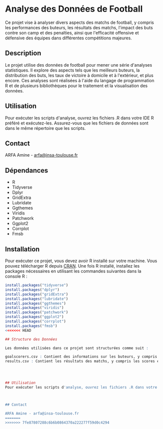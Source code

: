 # Analyse des Données de Football

Ce projet vise à analyser divers aspects des matchs de football, y compris les performances des buteurs, les résultats des matchs, l'impact des buts contre son camp et des penalties, ainsi que l'efficacité offensive et défensive des équipes dans différentes compétitions majeures.

## Description

Le projet utilise des données de football pour mener une série d'analyses statistiques. Il explore des aspects tels que les meilleurs buteurs, la distribution des buts, les taux de victoire à domicile et à l'extérieur, et plus encore. Ces analyses sont réalisées à l'aide du langage de programmation R et de plusieurs bibliothèques pour le traitement et la visualisation des données.



## Utilisation
Pour exécuter les scripts d'analyse, ouvrez les fichiers .R dans votre IDE R préféré et exécutez-les. Assurez-vous que les fichiers de données sont dans le même répertoire que les scripts.



## Contact

ARFA Amine - arfa@insa-toulouse.fr


## Dépendances

- R
- Tidyverse
- Dplyr
- GridExtra
- Lubridate
- Ggthemes
- Viridis
- Patchwork
- Ggplot2
- Corrplot
- Fmsb

## Installation

Pour exécuter ce projet, vous devez avoir R installé sur votre machine. Vous pouvez télécharger R depuis [CRAN](https://cran.r-project.org/). Une fois R installé, installez les packages nécessaires en utilisant les commandes suivantes dans la console R :

```R
install.packages("tidyverse")
install.packages("dplyr")
install.packages("gridExtra")
install.packages("lubridate")
install.packages("ggthemes")
install.packages("viridis")
install.packages("patchwork")
install.packages("ggplot2")
install.packages("corrplot")
install.packages("fmsb")
<<<<<<< HEAD

## Structure des Données

Les données utilisées dans ce projet sont structurées comme suit :

goalscorers.csv : Contient des informations sur les buteurs, y compris la date, les équipes et les minutes des buts.
results.csv : Contient les résultats des matchs, y compris les scores et les équipes.




## Utilisation
Pour exécuter les scripts d'analyse, ouvrez les fichiers .R dans votre IDE R préféré et exécutez-les. Assurez-vous que les fichiers de données sont dans le même répertoire que les scripts.



## Contact

ARFA Amine - arfa@insa-toulouse.fr
=======
>>>>>>> 7fe87807288c6b6b0864370a222277f59d0c4294
